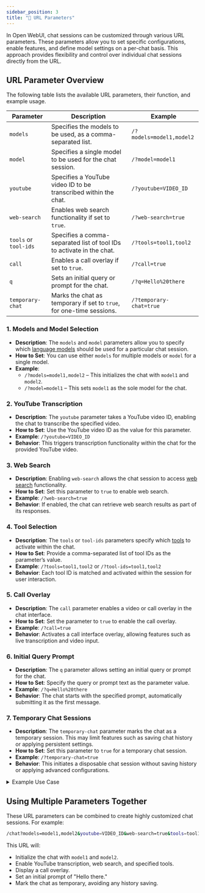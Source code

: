 ```yaml
---
sidebar_position: 3
title: "🔗 URL Parameters"
---
```


In Open WebUI, chat sessions can be customized through various URL parameters. These parameters allow you to set specific configurations, enable features, and define model settings on a per-chat basis. This approach provides flexibility and control over individual chat sessions directly from the URL.

## URL Parameter Overview

The following table lists the available URL parameters, their function, and example usage.

| **Parameter**      | **Description**                                                                  | **Example**                          |
|-----------------------|----------------------------------------------------------------------------------|--------------------------------------------------------|
| `models`           | Specifies the models to be used, as a comma-separated list.                     | `/?models=model1,model2`         |
| `model`            | Specifies a single model to be used for the chat session.                       | `/?model=model1`                 |
| `youtube`          | Specifies a YouTube video ID to be transcribed within the chat.                 | `/?youtube=VIDEO_ID`             |
| `web-search`       | Enables web search functionality if set to `true`.                              | `/?web-search=true`              |
| `tools` or `tool-ids` | Specifies a comma-separated list of tool IDs to activate in the chat.          | `/?tools=tool1,tool2`            |
| `call`             | Enables a call overlay if set to `true`.                                        | `/?call=true`                    |
| `q`                | Sets an initial query or prompt for the chat.                                   | `/?q=Hello%20there`              |
| `temporary-chat`   | Marks the chat as temporary if set to `true`, for one-time sessions.            | `/?temporary-chat=true`          |

### 1. **Models and Model Selection**

- **Description**: The `models` and `model` parameters allow you to specify which [language models](./workspace/models.md) should be used for a particular chat session.
- **How to Set**: You can use either `models` for multiple models or `model` for a single model.
- **Example**: 
  - `/?models=model1,model2` – This initializes the chat with `model1` and `model2`.
  - `/?model=model1` – This sets `model1` as the sole model for the chat.

### 2. **YouTube Transcription**

- **Description**: The `youtube` parameter takes a YouTube video ID, enabling the chat to transcribe the specified video.
- **How to Set**: Use the YouTube video ID as the value for this parameter.
- **Example**: `/?youtube=VIDEO_ID`
- **Behavior**: This triggers transcription functionality within the chat for the provided YouTube video.

### 3. **Web Search**

- **Description**: Enabling `web-search` allows the chat session to access [web search](web_search.md) functionality.
- **How to Set**: Set this parameter to `true` to enable web search.
- **Example**: `/?web-search=true`
- **Behavior**: If enabled, the chat can retrieve web search results as part of its responses.

### 4. **Tool Selection**

- **Description**: The `tools` or `tool-ids` parameters specify which [tools](./workspace/plugins/tools/index.mdx) to activate within the chat.
- **How to Set**: Provide a comma-separated list of tool IDs as the parameter’s value.
- **Example**: `/?tools=tool1,tool2` or `/?tool-ids=tool1,tool2`
- **Behavior**: Each tool ID is matched and activated within the session for user interaction.

### 5. **Call Overlay**

- **Description**: The `call` parameter enables a video or call overlay in the chat interface.
- **How to Set**: Set the parameter to `true` to enable the call overlay.
- **Example**: `/?call=true`
- **Behavior**: Activates a call interface overlay, allowing features such as live transcription and video input.

### 6. **Initial Query Prompt**

- **Description**: The `q` parameter allows setting an initial query or prompt for the chat.
- **How to Set**: Specify the query or prompt text as the parameter value.
- **Example**: `/?q=Hello%20there`
- **Behavior**: The chat starts with the specified prompt, automatically submitting it as the first message.

### 7. **Temporary Chat Sessions**

- **Description**: The `temporary-chat` parameter marks the chat as a temporary session. This may limit features such as saving chat history or applying persistent settings.
- **How to Set**: Set this parameter to `true` for a temporary chat session.
- **Example**: `/?temporary-chat=true`
- **Behavior**: This initiates a disposable chat session without saving history or applying advanced configurations.

<details>
<summary>Example Use Case</summary>
:::tip **Temporary Chat Session**
Suppose a user wants to initiate a quick chat session without saving the history. They can do so by setting `temporary-chat=true` in the URL. This provides a disposable chat environment ideal for one-time interactions.
:::
</details>

## Using Multiple Parameters Together

These URL parameters can be combined to create highly customized chat sessions. For example:
```bash
/chat?models=model1,model2&youtube=VIDEO_ID&web-search=true&tools=tool1,tool2&call=true&q=Hello%20there&temporary-chat=true
```

This URL will:
- Initialize the chat with `model1` and `model2`.
- Enable YouTube transcription, web search, and specified tools.
- Display a call overlay.
- Set an initial prompt of "Hello there."
- Mark the chat as temporary, avoiding any history saving.


